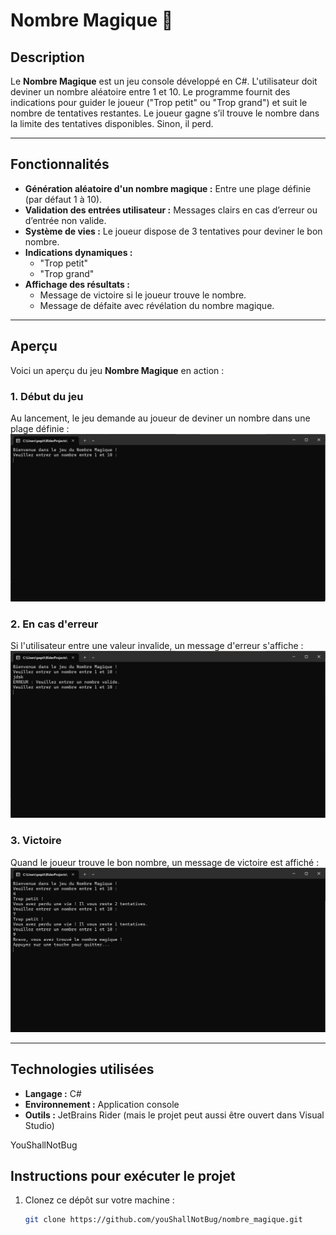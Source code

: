 # Nombre Magique 🎲

## Description
Le **Nombre Magique** est un jeu console développé en C#. L'utilisateur doit deviner un nombre aléatoire entre 1 et 10.
Le programme fournit des indications pour guider le joueur ("Trop petit" ou "Trop grand") et suit le nombre de tentatives restantes.
Le joueur gagne s’il trouve le nombre dans la limite des tentatives disponibles. Sinon, il perd.

---

## Fonctionnalités
- **Génération aléatoire d'un nombre magique :** Entre une plage définie (par défaut 1 à 10).
- **Validation des entrées utilisateur :** Messages clairs en cas d’erreur ou d’entrée non valide.
- **Système de vies :** Le joueur dispose de 3 tentatives pour deviner le bon nombre.
- **Indications dynamiques :**
    - "Trop petit"
    - "Trop grand"
- **Affichage des résultats :**
    - Message de victoire si le joueur trouve le nombre.
    - Message de défaite avec révélation du nombre magique.

---

## Aperçu

Voici un aperçu du jeu **Nombre Magique** en action :

### 1. Début du jeu
Au lancement, le jeu demande au joueur de deviner un nombre dans une plage définie :
![Début du jeu](Assets/NombreMagiqueStart.png)

### 2. En cas d'erreur
Si l'utilisateur entre une valeur invalide, un message d'erreur s'affiche :
![Erreur utilisateur](Assets/NombreMagiqueError.png)

### 3. Victoire
Quand le joueur trouve le bon nombre, un message de victoire est affiché :
![Victoire](Assets/NombreMagiqueVictory.png)

---

## Technologies utilisées
- **Langage :** C#
- **Environnement :** Application console
- **Outils :** JetBrains Rider (mais le projet peut aussi être ouvert dans Visual Studio)

YouShallNotBug

## Instructions pour exécuter le projet
1. Clonez ce dépôt sur votre machine :
   ```bash
   git clone https://github.com/youShallNotBug/nombre_magique.git

